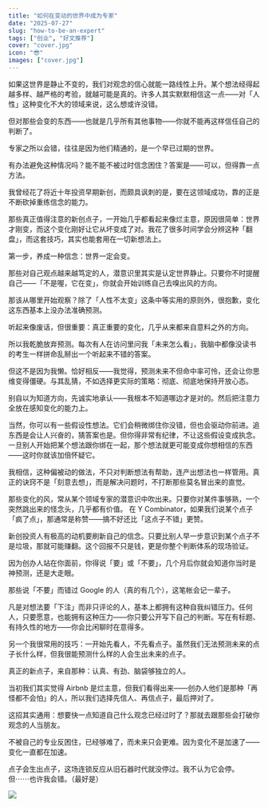 ```yaml
---
title: "如何在变动的世界中成为专家"
date: "2025-07-27"
slug: "how-to-be-an-expert"
tags: ["创业", "好文推荐"]
cover: "cover.jpg"
icon: "😎"
images: ["cover.jpg"]
---
```

如果这世界是静止不变的，我们对观念的信心就能一路线性上升。某个想法经得起越多样、越严格的考验，就越可能是真的。许多人其实默默相信这一点——对「人性」这种变化不大的领域来说，这么想或许没错。



但对那些会变的东西——也就是几乎所有其他事物——你就不能再这样信任自己的判断了。



专家之所以会错，往往是因为他们精通的，是一个早已过期的世界。



有办法避免这种情况吗？能不能不被过时信念困住？答案是——可以，但得靠一点方法。



我曾经花了将近十年投资早期新创，而颇具讽刺的是，要在这领域成功，靠的正是不断砍掉重练信念的能力。



那些真正值得注意的新创点子，一开始几乎都看起来像烂主意，原因很简单：世界才刚变，而这个变化刚好让它从坏变成了对。我花了很多时间学会分辨这种「翻盘」，而这套技巧，其实也能套用在一切新想法上。



第一步，养成一种信念：世界一定会变。



那些对自己观点越来越笃定的人，潜意识里其实是认定世界静止。只要你不时提醒自己——「不是喔，它在变」，你就会开始训练自己去嗅出风的方向。



那该从哪里开始观察？除了「人性不太变」这条中等实用的原则外，很抱歉，变化这东西基本上没办法准确预测。



听起来像废话，但很重要：真正重要的变化，几乎从来都来自意料之外的方向。



所以我乾脆放弃预测。每次有人在访问里问我「未来怎么看」，我脑中都像没读书的考生一样拼命乱掰出一个听起来不错的答案。



但这不是因为我懒。恰好相反——我觉得，预测未来不但命中率可怜，还会让你思维变得僵硬。与其乱猜，不如选择更实际的策略：彻底、彻底地保持开放心态。



别自以为知道方向，先诚实地承认——我根本不知道哪边才是对的。然后把注意力全放在感知变化的能力上。



当然，你可以有一些假设性想法。它们会稍微绑住你没错，但也会驱动你前进。追东西是会让人兴奋的，猜答案也是。但你得非常有纪律，不让这些假设变成执念。
一旦别人开始把某个想法跟你绑在一起，那个想法就更可能变成你想相信的东西——这时你就该加倍怀疑它。



我相信，这种偏被动的做法，不只对判断想法有帮助，连产出想法也一样管用。真正的诀窍不是「刻意去想」，而是解决问题时，不打断那些莫名冒出来的直觉。



那些变化的风，常从某个领域专家的潜意识中吹出来。只要你对某件事够熟，一个突然跳出来的怪念头，几乎都有价值。
在 Y Combinator，如果我们说某个点子「疯了点」，那通常是称赞——搞不好还比「这点子不错」更赞。



新创投资人有极高的动机要刷新自己的信念。只要比别人早一步意识到某个点子不是垃圾，那就可能赚翻。这个回报不只是钱，更是你整个判断体系的现场验证。



因为创办人站在你面前，你得说「要」或「不要」，几个月后你就会知道你当时是神预测，还是大走眼。



那些说「不要」而错过 Google 的人（真的有几个），这笔帐会记一辈子。



凡是对想法要「下注」而非只评论的人，基本上都拥有这种自我纠错压力。任何人，只要愿意，也能拥有这种压力——你只要公开写下自己的判断。写在有标题、有持久性的地方——你会比闲聊时在意得多。



另一个我很常用的技巧：一开始先看人，不先看点子。虽然我们无法预测未来的点子长什么样，但我很能预测什么样的人会生出未来的点子。



真正的新点子，来自那种：认真、有劲、脑袋够独立的人。



当初我们其实觉得 Airbnb 是烂主意，但我们看得出来——创办人他们是那种「再怪都不会怕」的人，所以我们选择先信人、再信点子，最后押对了。



这招其实通用：想要快一点知道自己什么观念已经过时了？那就去跟那些会打破你观念的人当朋友。



不被自己的专业反困住，已经够难了，而未来只会更难。因为变化不是加速了——变化一直都在加速。



点子会生出点子，这场连锁反应从旧石器时代就没停过。我不认为它会停。
但⋯⋯也许我会错。（最好是）




![](https://prod-files-secure.s3.us-west-2.amazonaws.com/112d0858-5090-4d34-a606-b75eb8d65fd2/46476355-9cf3-4e99-9b7a-3531bc426380/1000202064.png?X-Amz-Algorithm=AWS4-HMAC-SHA256&X-Amz-Content-Sha256=UNSIGNED-PAYLOAD&X-Amz-Credential=ASIAZI2LB466ZWJNWKET%2F20250807%2Fus-west-2%2Fs3%2Faws4_request&X-Amz-Date=20250807T174118Z&X-Amz-Expires=3600&X-Amz-Security-Token=IQoJb3JpZ2luX2VjEFkaCXVzLXdlc3QtMiJGMEQCIB1Z0J4a1F2e8HmAt1oZA%2B2GnNXinOD8D6IeTLAQ8J3YAiBE4AfPkvYliMYIeVOxTutgeHp30pTk0EJj9BhPm%2Be4qyqIBAiS%2F%2F%2F%2F%2F%2F%2F%2F%2F%2F8BEAAaDDYzNzQyMzE4MzgwNSIMSezmkag4IGSRzP3uKtwDBGrD2UnnkpkHXApyjDbe80yireu4jrPmtwMvEuroWjdxRAPXYLyYmOD1yEqE%2F4xVebODJU81LGGL5QKLjw9bkx%2BGCpVLdmjnwH4pYllgQs74K327nyBUkuwhw4pLUHh7x7Croad0cIhvf8GKTSTOE946jpHeN5V4%2FlDB%2F0ulT3KItvo0lpqW8EnWQYWFroT9%2F0QrEz7tw1n9jykerE7j8y%2BlTkQl4bVxyqIaDhNbh2LYQmZMYU0vlPlvWly2xdfsPEnvMHqMKktT4AlZfpwoeTR8DN203IbH1lBx3A71UGNSbmp6ZVX35IbRk8eGhCtqqnZsOelxzfBFaUbmfgfCW3LPR7VYP%2Fj%2FtrCj4GZmMjFPMeVmrFljml6wg052hROM9Zkr0AXk9C9xWlrfZcp9FuWiuRmfKzKgS%2FgZrc09hwcXX3lyX0EcTZT74r9pYLlRxYLZbiyqvjtNqT09SiJee4cxxkVqLI7Lz3UogWn5ZGcm0PHRwGfMDNIIUKmkGlwa4OGVFeGZm9r1bS2gnwNF2AmRt2VBYbEaxc%2BnWOXVFCAYxLeatBZUNFaIWFCw4aMDN5NN1FFrebQvv0niyFKaHkZZyr1X1YJhEw%2FknSdn2suMUJVfVzfm6%2BJ045Yww67TxAY6pgH5lz57tLb3j6PJApuTehiZVOs3uy1Ovo5xd2xIBtG%2BW9kkpHfLbATNNw8IjLoMflYIRBa2XC4hTw5u0MKpmbyO7T4yaHBdcSh8gKmfTWVPDbChrM5WYAQRG12Sov4ky5dXy3%2FvKWHLBOCWs5Bt2O9lt3oXsquoYv64GWqpolKmSe9lx26BfUE30oKx02TIkWMsPlZw8vZKpxDMvdYUE8gsFNa2XOJx&X-Amz-Signature=5856ad3d9c98cb9b2c86aa6b919847b7311fbbab0cc03ab2ffa024fe133a848f&X-Amz-SignedHeaders=host&x-amz-checksum-mode=ENABLED&x-id=GetObject)

